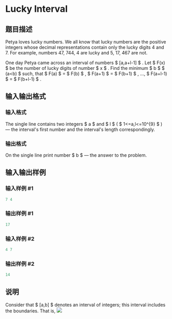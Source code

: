 # Lucky Interval

## 题目描述

Petya loves lucky numbers. We all know that lucky numbers are the positive integers whose decimal representations contain only the lucky digits 4 and 7. For example, numbers 47, 744, 4 are lucky and 5, 17, 467 are not.

One day Petya came across an interval of numbers $ [a,a+l-1] $ . Let $ F(x) $ be the number of lucky digits of number $ x $ . Find the minimum $ b $ $ (a&lt;b) $ such, that $ F(a) $ = $ F(b) $ , $ F(a+1) $ = $ F(b+1) $ , ..., $ F(a+l-1) $ = $ F(b+l-1) $ .

## 输入输出格式

### 输入格式

The single line contains two integers $ a $ and $ l $ ( $ 1<=a,l<=10^{9} $ ) — the interval's first number and the interval's length correspondingly.

### 输出格式

On the single line print number $ b $ — the answer to the problem.

## 输入输出样例

### 输入样例 #1

```cpp
7 4

```
### 输出样例 #1

```cpp
17

```
### 输入样例 #2

```cpp
4 7

```
### 输出样例 #2

```cpp
14

```
## 说明

Consider that $ [a,b] $ denotes an interval of integers; this interval includes the boundaries. That is, ![](https://cdn.luogu.com.cn/upload/vjudge_pic/CF109E/3baf0964dff89707940ee601b97374ef5d1c102f.png)


